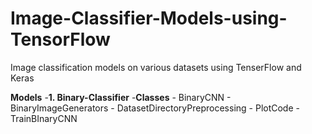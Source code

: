 # Image-Classifier-Models-using-TensorFlow
Image classification models on various datasets using TenserFlow and Keras

**Models**
-**1. Binary-Classifier**
  -**Classes**
    - BinaryCNN
    - BinaryImageGenerators
    - DatasetDirectoryPreprocessing
    - PlotCode
    - TrainBInaryCNN
